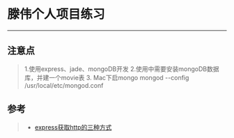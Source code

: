 # 滕伟个人项目练习

------

## 注意点

> 1.使用express、jade、mongoDB开发
> 2.使用中需要安装mongoDB数据库，并建一个movie表
> 3. Mac下启mongo mongod --config /usr/local/etc/mongod.conf


## 参考
> * [express获取http的三种方式](http://blog.csdn.net/dan_blog/article/details/7463291)
	